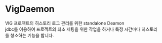 # VigDaemon
VIG 프로젝트의 히스토리 로그 관리를 위한 standalone Deamon
</br>
jdbc를 이용하여 프로젝트의 최소 세팅을 위한 작업을 하거나
특정 시간마다 히스토리를 청소하는 기능을 합니다.
